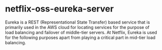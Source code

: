 # netflix-oss-eureka-server
Eureka is a REST (Representational State Transfer) based service that is primarily used in the AWS cloud for locating services for the purpose of load balancing and failover of middle-tier servers.  At Netflix, Eureka is used for the following purposes apart from playing a critical part in mid-tier load balancing.
